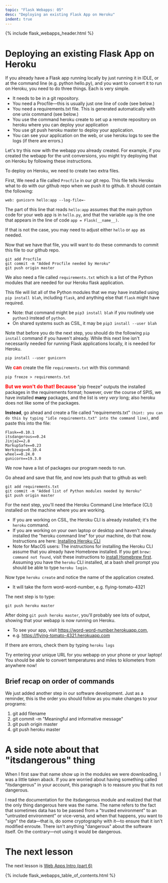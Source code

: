 ```yaml
---
topic: "Flask Webapps: 05"
desc: "Deploying an existing Flask App on Heroku"
indent: true
---
```


{% include flask_webapps_header.html %}


# Deploying an existing Flask App on Heroku

If you already have a Flask app running locally by just running it in IDLE, or at the command line (e.g. python hello.py), and you want to convert it to run on Heroku, you need to do three things.  Each is very simple.

* It needs to be in a git repository.
* You need a Procfile—this is usually just one line of code (see below.)
* You need a requirements.txt file.  This is generated automatically with one unix command (see below.)
* You use the command heroku create to set up a remote repository on heroku where you can deploy your application
* You use git push heroku master to deploy your application.
* You can see your application on the web, or use heroku logs to see the logs (if there are errors.)


Let's try this now with the webapp you already created.  For example, if you
created the webapp for the unit conversions, you might try deploying that on Heroku by
following these instructions.

To deploy on Heroku, we need to create two extra files.

First, We need a file called `Procfile` in our git repo.  This file tells Heroku what to do with our github repo when we push it to github.  It should contain the following:

```
web: gunicorn hello:app --log-file=-
```

The part of this line that reads  `hello:app` assumes that the main python code for your web app is in `hello.py`, and that the variable `app` is the one that appears in the line of code `app = Flask(__name__)`.

If that is not the case, you may need to adjust either `hello` or `app `as needed.

Now that we have that file, you will want to do these commands to commit this file to our github repo.

```
git add Procfile
git commit -m "Added Procfile needed by Heroku"
git push origin master
```

We also need a file called  `requirements.txt` which is a list of the Python modules that are needed for our Heroku flask application.   

This file will list all of the Python modules that we may have installed using 
`pip install blah`, including `flask`, and anything else that `flask` might have required.

* Note: that command might be `pip3 install blah` if you routinely use `python3` instead of
`python`. 
* On shared systems such as CSIL, it may be `pip3 install --user blah`

Note that before you do the next step, you should do the following `pip install` command if you haven't already.  While this next line isn't necessarily needed for running Flask applications locally, it is needed for Heroku.

```
pip install --user gunicorn
```

We  <span style="font-weight:bold; font-size: 110%; color:red;">can</span> create the file `requirements.txt` with this command:

```
pip freeze > requirements.txt
```

 <span style="font-weight:bold; font-size: 110%; color:red;">But we won't do that! Because</span> "pip freeze" outputs the installed packages in the requirements format; however, over the course of SPIS, we have installed **many** packages, and the list is very *very* long; also heroku does not like some of the packages.

**Instead**, go ahead and create a file called "requirements.txt" `(hint: you can do this by typing "idle requirements.txt" into the command line)`, and paste this into the file:

```
Flask==0.10.1
itsdangerous==0.24
Jinja2==2.8
MarkupSafe==0.23
Werkzeug==0.10.4
wheel==0.24.0
gunicorn==19.3.0
```

We now have a list of packages our program needs to run. 

Go ahead and save that file, and now lets push that to github as well:

```
git add requirements.txt
git commit -m "Added list of Python modules needed by Heroku"
git push origin master
```

For the next step, you'll need the Heroku Command Line Interface (CLI) installed on the
machine where you are working. 
* If you are working on CSIL, the Heroku CLI is already installed;
it's the `heroku` command.  
* If you are working on your own laptop or desktop and haven't already installed the "heroku command line" for your machine,
do that now.   Instructions are here: [Installing Heroku CLI](https://devcenter.heroku.com/articles/heroku-cli)
* Note for MacOS users: The instructions for installing the Heroku CLI 
   assume that you already have Homebrew installed.  If you get `brew: command not found`, visit
   these instructions to [install Homebrew first](https://brew.sh).
Assuming you have the `heroku` CLI installed, at a bash shell prompt you should be able to type
`heroku login`.

Now type `heroku create` and notice the name of the application created.

* It will take the form word-word-number, e.g. flying-tomato-4321

The next step is to type:

```
git push heroku master
```

After doing `git push heroku master`, you'll probably see lots of output, showing that your webapp is now running on Heroku.

* To see your app, visit https://word-word-number.herokuapp.com, 
* e.g. https://flying-tomato-4321.herokuapp.com

If there are errors, check them by typing `heroku logs`

Try entering your unique URL for you webapp on your phone or your laptop! You should be able to convert temperatures and miles to kilometers from anywhere now!

## Brief recap on order of commands

We just added another step in our software development. Just as a reminder, this is the order you should follow as you make changes to your programs:

1. git add filename
2. git commit -m "Meaningful and informative message"
3. git push origin master
4. git push heroku master

# A side note about that "itsdangerous" thing 


When I first saw that name show up in the modules we were downloading, I was a little taken aback.
If you are worried about having something called "itsdangerous" in your account, this paragraph is to reassure you that its not dangerous. 

I read the documentation for the itsdangerous module and realized that that the only thing dangerous here was the name.   The name refers to the fact that sometimes data has to be passed from a "trusted environment" to an "untrusted environment" or vice-versa, and when that happens, you want to "sign" the data—that is, do some cryptography with it—to ensure that it isn't modified enroute.  There isn't anything "dangerous" about the software itself.  On the contrary—not using it would be dangerous.


# The next lesson

The next lesson is [Web Apps Intro (part 6)](/tutorials/flask_webapps_06/)

{% include flask_webapps_table_of_contents.html %}
